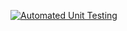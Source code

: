 [![Automated Unit Testing](https://github.com/ttowntom/noroff-workflow-automated-testing/actions/workflows/unit-test.yml/badge.svg)](https://github.com/ttowntom/noroff-workflow-automated-testing/actions/workflows/unit-test.yml)
